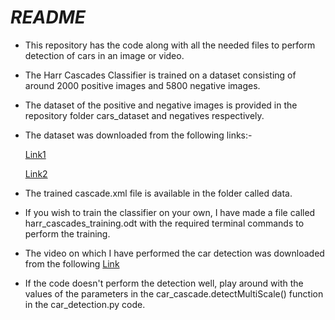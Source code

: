 # ***README***

* This repository has the code along with all the needed files to perform detection of cars in an image or video.
* The Harr Cascades Classifier is trained on a dataset consisting of around 2000 positive images and 5800 negative images.
* The dataset of the positive and negative images is provided in the repository folder cars_dataset and negatives respectively.
* The dataset was downloaded from the following links:-
  
  [Link1](http://lars.mec.ua.pt/public/Media/ResearchDevelopmentProjects/HaarFeatures_RoadFilms/HaarFeaturesTests/CarsRear/Caltech/PNGImages/cars/)

  [Link2](https://www.kaggle.com/prasunroy/natural-images)
  
* The trained cascade.xml file is available in the folder called data.
* If you wish to train the classifier on your own, I have made a file called harr_cascades_training.odt with the required terminal commands to perform the training.
* The video on which I have performed the car detection was downloaded from the following [Link](https://www.youtube.com/watch?v=wqctLW0Hb_0)
* If the code doesn't perform the detection well, play around with the values of the parameters in the car_cascade.detectMultiScale() function in the car_detection.py code.